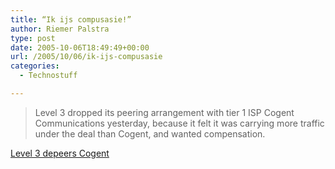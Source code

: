 ```yaml
---
title: “Ik ijs compusasie!”
author: Riemer Palstra
type: post
date: 2005-10-06T18:49:49+00:00
url: /2005/10/06/ik-ijs-compusasie
categories:
  - Technostuff

---
```

> Level 3 dropped its peering arrangement with tier 1 ISP Cogent Communications yesterday, because it felt it was carrying more traffic under the deal than Cogent, and wanted compensation.

[Level 3 depeers Cogent][1]

 [1]: http://www.theregister.co.uk/2005/10/06/level3_cogent/